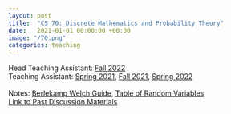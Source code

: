 ```yaml
---
layout: post
title:  "CS 70: Discrete Mathematics and Probability Theory"
date:   2021-01-01 00:00:00 +00:00
image: "/70.png"
categories: teaching
---
```

Head Teaching Assistant: <a href="http://www.fa22.eecs70.org">Fall 2022</a><br>
Teaching Assistant: <a href="http://www.sp21.eecs70.org">Spring 2021</a>, <a href="http://www.fa21.eecs70.org">Fall 2021</a>, <a href="http://www.sp22.eecs70.org">Spring 2022</a>
<br><br>
Notes: <a href="assets/pdfs/cs70/BWGuide.pdf">Berlekamp Welch Guide</a>, <a href="assets/pdfs/cs70/RVs.pdf">Table of Random Variables</a>
<br><a href="https://drive.google.com/drive/folders/1aS-l_UwluFVi-TUSgBsTPcua1LvHNUL3?usp=sharing">Link to Past Discussion Materials</a>


